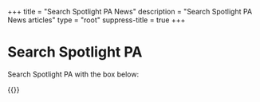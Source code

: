 +++
title = "Search Spotlight PA News"
description = "Search Spotlight PA News articles"
type = "root"
suppress-title = true
+++

# Search Spotlight PA

Search Spotlight PA with the box below:

{{<news-search>}}
